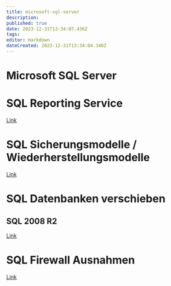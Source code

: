 ```yaml
---
title: microsoft-sql-server
description: 
published: true
date: 2023-12-31T13:34:07.436Z
tags: 
editor: markdown
dateCreated: 2023-12-31T13:34:04.340Z
---
```


# Microsoft SQL Server

# <span class="mw-headline" id="bkmrk-sql-reporting-servic-1">SQL Reporting Service</span>

[Link](https://wiki.eidolf.de/index.php/SQL_Reporting_Services "SQL Reporting Services")

# <span id="bkmrk-"></span><span class="mw-headline" id="bkmrk-sql-sicherungsmodell-1">SQL Sicherungsmodelle / Wiederherstellungsmodelle</span>

[Link](https://wiki.eidolf.de/index.php/SQL_Sicherungsmodelle_/_Wiederherstellungsmodelle "SQL Sicherungsmodelle / Wiederherstellungsmodelle")

# <span class="mw-headline" id="bkmrk-sql-datenbanken-vers-1">SQL Datenbanken verschieben</span>

## <span class="mw-headline" id="bkmrk-sql-2008-r2-1">SQL 2008 R2</span>

[Link](https://wiki.eidolf.de/index.php/SQL_2008_R2_Systemdatenbanken_verschieben "SQL 2008 R2 Systemdatenbanken verschieben")

# <span class="mw-headline" id="bkmrk-sql-firewall-ausnahm-1">SQL Firewall Ausnahmen</span>

[Link](https://wiki.eidolf.de/index.php/SQL_Firewall_Ausnahmen "SQL Firewall Ausnahmen")